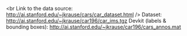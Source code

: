 <br Link to the data source: http://ai.stanford.edu/~jkrause/cars/car_dataset.html  />
Dataset: http://ai.stanford.edu/~jkrause/car196/car_ims.tgz
Devkit (labels & bounding boxes): http://ai.stanford.edu/~jkrause/car196/cars_annos.mat
